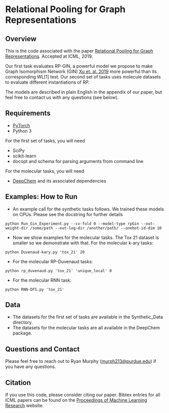 # Relational Pooling for Graph Representations

## Overview
This is the code associated with the paper [Relational Pooling for Graph Representations](https://arxiv.org/abs/1903.02541).
Accepted at ICML, 2019.

Our first task evaluates RP-GIN, a powerful model we propose to make Graph Isomorphism Network (GIN) [Xu et. al. 2019](https://arxiv.org/abs/1810.00826) more powerful than its corresponding WL[1] test. 
Our second set of tasks uses molecule datasets to evaluate different instantiations of RP.

The models are described in plain English in the appendix of our paper, but feel free to contact us with any questions (see below).  

## Requirements
* [PyTorch](https://www.pytorch.org)
* Python 3

For the first set of tasks, you will need
* SciPy
* scikit-learn
* docopt and schema for parsing arguments from command line

For the molecular tasks, you will need
* [DeepChem](https://github.com/deepchem/deepchem) and its associated dependencies

## Examples: How to Run
* An example call for the synthetic tasks follows.  We trained these models on CPUs.  Please see the docstring for further details
```
python Run_Gin_Experiment.py --cv-fold 0 --model-type rpGin --out-weight-dir /some/path --out-log-dir /another/path/ --onehot-id-dim 10
```
* Now we show examples for the molecular tasks.  The Tox 21 dataset is smaller so we demonstrate with that.
For the molecular k-ary tasks:
```
python Duvenaud-kary.py 'tox_21' 20
```
* For the molecular RP-Duvenaud tasks:
```
python rp_duvenaud.py 'tox_21' 'unique_local' 0
```
* For the molecular RNN task:
```
python RNN-DFS.py 'tox_21'
```

## Data
* The datasets for the first set of tasks are available in the Synthetic_Data directory.
* The datasets for the molecular tasks are all available in the DeepChem package.

## Questions and Contact
Please feel free to reach out to Ryan Murphy (murph213@purdue.edu) if you have any questions.

## Citation
If you use this code, please consider citing our paper.  Bibtex entries for all ICML papers can be found on the [Proceedings of Machine Learning Research](http://proceedings.mlr.press/) website.  